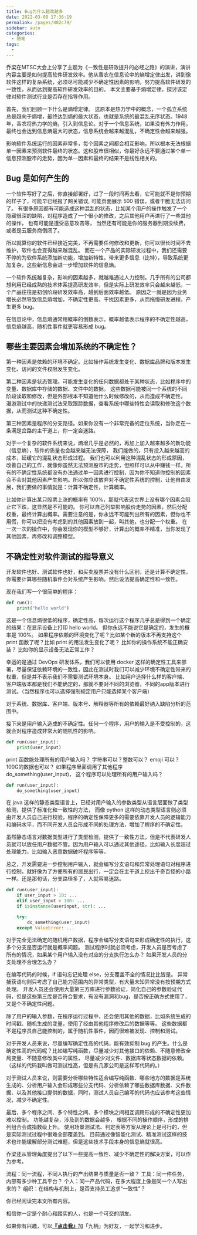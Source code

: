 ```yaml
---
title: Bug为什么越改越多
date: 2022-03-08 17:36:19
permalink: /pages/482c79/
sidebar: auto
categories:
  - 随笔
tags:
  - 
---
```


乔梁在MTSC大会上分享了主题为《一致性是研效提升的必经之路》的演讲，演讲内容主要是如何提高软件研发效率。他从香农在信息论中的熵增定律出发，讲到像软件这样的复杂系统，必须尽可能减少不确定性因素的影响，努力提高软件研发的一致性，从而达到提高软件研发效率的目的。 本文主要基于熵增定律，探讨该定律对软件测试行业是否存在指导作用。



首先，我们回顾一下什么是熵增定律。 这原本是热力学中的概念，一个孤立系统总是趋向于熵增，最终达到熵的最大状态，也就是系统的最混乱无序状态。1948年，香农将热力学的熵，引入到信息论。对于一个信息系统，如果没有外力作用，最终也会达到信息熵最大的状态，信息系统会越来越混乱，不确定性会越来越强。



影响软件系统运行的因素非常多，每个因素之间都会相互影响，所以根本无法根据单一因素来预测软件最终的状态。这和股市很相似，你最好永远不要通过某个单一信息预测股市的走势，因为单一因素和最终的结果不是线性相关的。



## Bug 是如何产生的



一个软件写好了之后，你直接部署好，过了一段时间再去看，它可能就不是你预期的样子了，可能早已经报了网关错误, 可能页面展示 500 错误，或者干脆无法访问了。 有很多原因都有可能造成这种混乱的状态，比如某个用户的操作触发了一个隐藏很深的缺陷，对程序造成了一个很小的修改，之后其他用户再进行了一些其他的操作， 也有可能是遭受恶意攻击等， 当然还有可能是你的服务器到期没续费，或者是云服务商倒闭了。



所以就算你的软件已经接近完美，不再需要任何修改和更新，你可以很长时间不去维护，软件也会变得越来越混乱。 而在一个产品的实际研发过程中，我们还需要不停的为软件系统添加新功能，增加新特性，带来更多信息（比特），导致系统更加复杂，这些新信息会进一步增加软件的信息熵。



一个软件系统越复杂，影响的因素越多，就越难通过人力控制。几乎所有的公司都想利用已经成熟的技术体系提高研发效率，但是实际上研发效率只会越来越低，一个产品往往是初创阶段研发效率高，越到后面效率越低。 原因之一就是因为业务增长必然导致信息熵增加，不确定性更高，干扰因素更多，从而拖慢研发进程，产生更多 bug。



在信息论中，信息熵通常用概率的倒数表示。概率越低表示程序的不确定性越高，信息熵越高，随机性事件就更容易形成 bug。



## 哪些主要因素会增加系统的不确定性？



第一种因素是依赖的环境不确定。比如操作系统发生变化、数据库品牌和版本发生变化、访问的文件权限发生变化。



第二种因素是状态管理。可能发生变化的任何数据都处于某种状态，比如程序中的变量、数据库中存储的数据、文件中的数据。 这些数据可能被同一个系统的不同阶段读取和修改，但是外部根本不知道他什么时候修改的，从而造成不确定性。 漫游测试中的快递测试法采取跟踪数据，查看系统中哪些特性会读取和修改这个数据，从而测试这种不确定性。



第三种因素是程序的分支路径。如果你没有一个非常完备的定位系统，当你走在一条满是岔路的主干道上，你一定会迷路。



对于一个复杂的软件系统来说，熵增几乎是必然的，再加上加入越来越多的新功能（信息熵），软件的质量也会越来越无法保障， 我们能做的，只有投入越来越高的成本，延缓它的混乱状态形成过程。 我们也可以利用这种混乱状态的形成原因，改善自己的工作，就像你虽然无法预测股市的走势，但照样可以从中赚钱一样。所有的不确定性系统都没有办法通过单一因素进行控制，因为你不知道你控制的因素会不会对其他因素产生影响。所以你应该放弃对不确定性系统的控制，让他自由发展，我们要做的事情就是：计算不确定性，计算概率。



比如你计算出某只股票上涨的概率有 100%，那就代表这世界上没有哪个因素会阻止它下跌，这显然是不可能的。 你可以自己列举影响股价走势的因素，然后分配权重，最终计算出概率。需要注意的是，你永远不可能列出所有的因素，但你也不用慌，你可以把没有考虑到的其他因素放到一起，叫其他，也分配一个权重。 在一次一次的操作中，你会发现你的模型不够好，计算出的概率不精准，当你发现了其他因素，再修改和调整模型。



## 不确定性对软件测试的指导意义



开发软件也好、测试软件也好，和买卖股票并没有什么区别，还是计算不确定性，你需要计算哪些随机事件会对系统产生影响。然后设法提高确定性和一致性。



现在我们写一个很简单的程序：



```python
def run():
    print("hello world")
```



这是一个信息熵很低的程序，确定性高，每次运行这个程序几乎总是得到一个确定的结果：在显示设备上打印 hello world。 但你永远不能说它是确定的，发生的概率是 100%。 如果程序依赖的环境变化了呢？比如某个新的版本不再支持这个 print 函数了呢？比如 print 的用法发生变化了呢？ 比如你的操作系统不能正确安装？ 比如你的显示设备无法正常工作？



幸运的是通过 DevOps 研发体系，我们可以使用 docker 这样的确定性工具来部署，尽量保证依赖环境的一致性，因此在测试时我们可以减少环境不确定性带来的权重，但是并不表示我们不需要测试环境本身。 比如用户选择什么样的客户端、客户端版本都是我们不能确定的，那就不要对不同的浏览器，不同的app版本进行测试。（当然程序也可以选择强制规定用户只能选择某个客户端）



对于系统、数据库、客户端、版本号、解释器等所有的依赖最好纳入缺陷分析的范围中。



接下来是用户输入造成的不确定性。任何一个程序，用户的输入是不受控制的，这就会对程序造成非常大的随机性的影响。



```python
def run(user_input):
    print(user_input)
```



print 函数能处理所有的用户输入吗？ 字符串可以？整数可以？ emoji 可以？100G的数据也可以？ 如果程序里面调用了其他程序 do_something(user_input)， 这个程序可以处理所有的用户输入吗？



```python
def run(user_input):
    do_something(user_input)
```



在 java 这样的静态类型语言上，已经对用户输入的参数类型从语言层面做了类型检测，提供了标准化和一致性的方法， 而像 python 这样的动态类型语言则必须由开发人员自己进行校验，程序的确定性保障更多的需要依靠开发人员的逻辑能力和编码水平，而不同开发人员会形成不同的处理方法，增加了程序的不确定性。



虽然静态语言对数据类型进行了类型检测，提供了一致性方法，但是不代表研发人员就可以放任用户数据不管。因为用户输入可以通过其他途径，比如输入长度超过处理能力，比如输入恶意数据破坏程序等等。



总之，开发需要进一步控制用户输入，就会编写分支语句和异常处理语句对程序进行控制，就好像为了方便所有的居民出行，一定会在主干道上挖出千奇百怪的小路一样。还是那句话，分支路径多了，人就容易迷路。



```python
def run(user_input):
    if user_input > 10: ...
    elif user_input > 100: ... 
    if isinstance(userinput, str): ...

    try:    
        do_something(user_input)
    except ValueError: ...
```



对于完全无法确定的随机用户数据，程序会编写分支语句来形成确定性的执行，这多个分支是否运行就是概率问题。 测试程序时就必须考虑，开发人员是否考虑了所有的情况，如果某个用户输入没有对应的分支执行怎么办？ 如果开发人员的分支处理不合理怎么办？



在编写代码的时候，if 语句忘记处理 else，分支覆盖不全的情况比比皆是。 异常捕获语句则只考虑了自己能力范围内的异常类型，有大量未知异常没有按预期方式处理。 开发人员还会使用大量第三方库进行参数验证，简化自己的参数验证代码，但是这些第三库是否符合要求，有没有漏洞和bug，是否按正确方式使用了，又是个不确定性问题。



除了用户的输入参数，在程序运行过程中，还会使用其他的数据，比如系统生成的时间戳、随机生成的变量，使用了经由其他程序修改后的数据等等。 这些数据都不是程序员自己能控制的，属于随机性事件，因而很难被发现、控制和测试。



对于开发人员来说，尽量编写确定性高的代码，能有效抑制 bug 的产生。什么是确定性高的代码呢？比如编写纯函数，尽量减少对其他接口的依赖、不随意修改全局变量、不随意修改类中的属性， 尽量减少对文件、数据库等状态数据的依赖。（这样的代码我叫做可测试性高，但是有几家公司是这样写代码的。）



对于测试人员来说，则需要分析哪些特性适合编写纯函数、哪些地方的数据是系统生成的、分析用户输入会形成哪些分支代码、分析依赖了哪些数据库数据、文件数据、以及其他接口提供的数据，同时，测试人员自己编写的代码也应该参考这些情况，减少不确定性。



最后，多个程序之间、多个特性之间、多个模块之间相互调用形成的不确定性更加难以控制。 功能越复杂，涉及到的数据会越多， 根据不同的操作顺序，形成的排列组合会成指数级上升。 使用场景测试法、判定表等方案从理论上是可行的，但是实际测试过程中很难全部覆盖到。 目前通过像智能化测试、精准测试这样的技术也许能缓解部分测试难题，但是这些技术手段本身的信息熵就很高。



乔梁还从管理角度提出了以下一些提高一致性、减少不确定性的解决方案，可以作为参考。



流程：同一流程，不同人执行的产出结果与质量是否一致？
工具：同一件任务，内部有多少种工具平台？
个人：同一产品代码，在多大程度上像是同一个人写出来的？
组织：在结构与机制上，是否支持员工追求“一致性”？



你已经阅读完本文所有内容。

相信你一定是个耐心和踏实的人，也是一个可交的朋友。

如果你有兴趣，可以[**『点击我』**](https://yuztuchuang.oss-cn-beijing.aliyuncs.com/img/qrcode.png)加「九柄」为好友，一起学习和进步。

